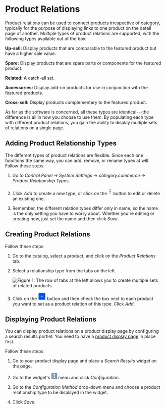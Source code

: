 # Product Relations [](id=product-relations)

Product relations can be used to connect products irrespective of category,
typically for the purpose of displaying links to one product on the detail page
of another. Multiple types of product relations are supported, with the
following types available out of the box:

**Up-sell:** Display products that are comparable to the featured product
but have a higher sale value.

**Spare:** Display products that are spare parts or components for the featured
product.

**Related:** A catch-all set.

**Accessories:** Display add-on products for use in conjunction with the featured products.

**Cross-sell:** Display products complementary to the featured product.

As far as the software is concerned, all these types are identical---the
difference is all in how you choose to use them. By populating each type with
different product relations, you gain the ability to display multiple sets of
relations on a single page.

## Adding Product Relationship Types [](id=setting-product-relationship-types)

The different types of product relations are flexible. Since each one functions
the same way, you can add, remove, or rename types at will. Follow these steps:

1.  Go to *Control Panel* &rarr; *System Settings* &rarr; *category.commerce*
    &rarr; *Product Relationship Types*.

2.  Click *Add* to create a new type, or click on the
    ![Options](../../../images/icon-options.png) button to edit or delete an
    existing one.

3.  Remember, the different relation types differ only in name, so the name is
    the only setting you have to worry about. Whether you're editing or creating
    new, just set the name and then click *Save*.

## Creating Product Relations [](id=creating-product-relations)

Follow these steps:

1.  Go to the catalog, select a product, and click on the *Product Relations*
    tab.

2.  Select a relationship type from the tabs on the left.

    ![Figure 1: The row of tabs at the left allows you to create multiple sets
    of related products.](../../../images/product-relations.png)

3.  Click on the ![Add](../../../images/icon-add.png) button and then check the
    box next to each product you want to set as a product relation of this type.
    Click *Add*.

## Displaying Product Relations [](id=displaying-product-relations)

You can display product relations on a product display page by configuring
a search results portlet. You need to have a 
[product display page](discover/portal/-/knowledge_base/7-1/product-detail-page)
in place first.

Follow these steps:

1.  Go to your product display page and place a *Search Results* widget on the
    page.

2.  Go to the widget's ![Options](../../../images/icon-app-options.png) menu and
    click *Configuration*.

3.  Go to the *Configuration Method* drop-down menu and choose a product
    relationship type to be displayed in the widget.

4.  Click *Save*.
